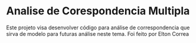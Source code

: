 # Analise de Corespondencia Multipla

Este projeto visa desenvolver código para análise de correspondencia que sirva de modelo para futuras análise neste tema.
Foi feito por Elton Correa 

